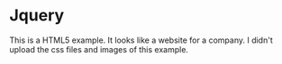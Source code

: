 # Jquery
This is a HTML5 example.
It looks like a website for a company.
I didn't upload the css files and images of this example.
